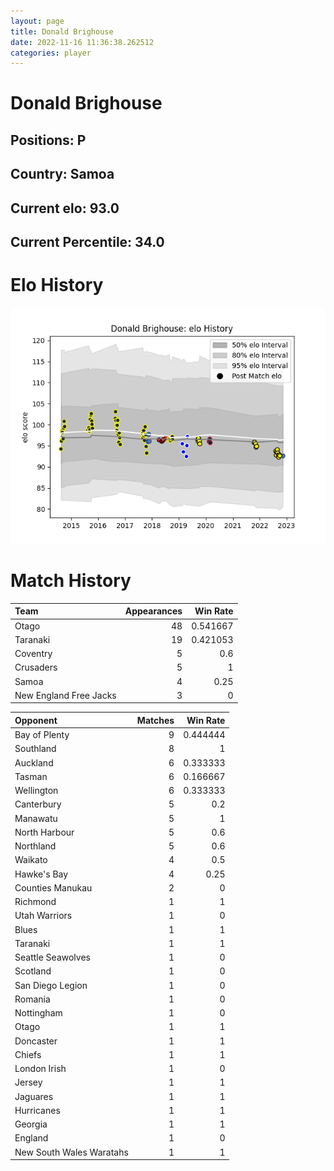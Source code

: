```yaml
---  
layout: page  
title: Donald Brighouse  
date: 2022-11-16 11:36:38.262512  
categories: player  
---
```

# Donald Brighouse

## Positions: P

## Country: Samoa

## Current elo: 93.0

## Current Percentile: 34.0

# Elo History


![elo history](history_DonaldBrighouse.png)
# Match History


| Team                   |   Appearances |   Win Rate |
|:-----------------------|--------------:|-----------:|
| Otago                  |            48 |   0.541667 |
| Taranaki               |            19 |   0.421053 |
| Coventry               |             5 |   0.6      |
| Crusaders              |             5 |   1        |
| Samoa                  |             4 |   0.25     |
| New England Free Jacks |             3 |   0        |

| Opponent                 |   Matches |   Win Rate |
|:-------------------------|----------:|-----------:|
| Bay of Plenty            |         9 |   0.444444 |
| Southland                |         8 |   1        |
| Auckland                 |         6 |   0.333333 |
| Tasman                   |         6 |   0.166667 |
| Wellington               |         6 |   0.333333 |
| Canterbury               |         5 |   0.2      |
| Manawatu                 |         5 |   1        |
| North Harbour            |         5 |   0.6      |
| Northland                |         5 |   0.6      |
| Waikato                  |         4 |   0.5      |
| Hawke's Bay              |         4 |   0.25     |
| Counties Manukau         |         2 |   0        |
| Richmond                 |         1 |   1        |
| Utah Warriors            |         1 |   0        |
| Blues                    |         1 |   1        |
| Taranaki                 |         1 |   1        |
| Seattle Seawolves        |         1 |   0        |
| Scotland                 |         1 |   0        |
| San Diego Legion         |         1 |   0        |
| Romania                  |         1 |   0        |
| Nottingham               |         1 |   0        |
| Otago                    |         1 |   1        |
| Doncaster                |         1 |   1        |
| Chiefs                   |         1 |   1        |
| London Irish             |         1 |   0        |
| Jersey                   |         1 |   1        |
| Jaguares                 |         1 |   1        |
| Hurricanes               |         1 |   1        |
| Georgia                  |         1 |   1        |
| England                  |         1 |   0        |
| New South Wales Waratahs |         1 |   1        |